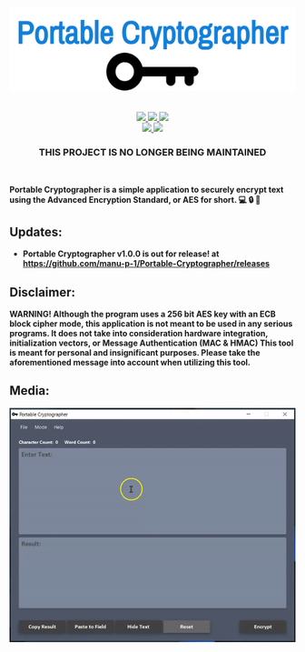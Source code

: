 <p align="center">
    <img src="https://github.com/manu-p-1/Portable-Cryptographer/blob/master/Application_Media/PortableCryptographerLogo.png">

  <br/>
  <br/>
  <br/>

  <a href="https://cnet1.cbsistatic.com/img/MJCJHAYMBHP76YIGb9eQu0i1yUM=/570x0/2010/04/10/5abeb7d8-f0fc-11e2-8c7c-d4ae52e62bcc/goslingkeynote.jpg">
    <img src="https://forthebadge.com/images/badges/made-with-java.svg">
  </a>

  <a href="https://gph.is/1UFc4RM">
    <img src="https://forthebadge.com/images/badges/built-with-swag.svg">
  </a>

  <a href="https://www.georgiapower.com/">
    <img src="https://forthebadge.com/images/badges/powered-by-electricity.svg">
  </a>
  
  <br/>

  <a href="https://www.java.com/en/download/">
    <img src="https://img.shields.io/badge/Java%20Version-%3E%3D%201.8.0%20-orange.svg?style=for-the-badge">
  </a>

  <a href="https://github.com/manu-p-1/Portable-Cryptographer/commits/master">
    <img src="https://img.shields.io/github/commits-since/manu-p-1/Portable-Cryptographer/v1.0.0-alpha.svg?style=for-the-badge">
  </a>
</p>
<h3 align="center"><b>THIS PROJECT IS NO LONGER BEING MAINTAINED<b></h3>

<br/>

Portable Cryptographer is a simple application to securely encrypt text using the Advanced Encryption Standard, or AES for short. :computer: :lock: :key:

## Updates:
- **Portable Cryptographer v1.0.0 is out for release!** at https://github.com/manu-p-1/Portable-Cryptographer/releases

## Disclaimer:
**WARNING!** Although the program uses a 256 bit AES key with an ECB block cipher mode, this application is not meant to be used in any serious programs. It does not take into consideration hardware integration, initialization vectors, or Message Authentication (MAC & HMAC) This tool is meant for personal and insignificant purposes. Please take the aforementioned message into account when utilizing this tool.

## Media:
<p align="center">
    <img src="https://github.com/manu-p-1/Portable-Cryptographer/blob/master/Application_Media/Application_Recording.gif">   
</p>
